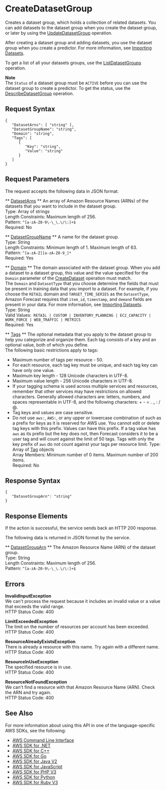 # CreateDatasetGroup<a name="API_CreateDatasetGroup"></a>

Creates a dataset group, which holds a collection of related datasets\. You can add datasets to the dataset group when you create the dataset group, or later by using the [UpdateDatasetGroup](API_UpdateDatasetGroup.md) operation\.

After creating a dataset group and adding datasets, you use the dataset group when you create a predictor\. For more information, see [Importing Datasets](howitworks-datasets-groups.md)\.

To get a list of all your datasets groups, use the [ListDatasetGroups](API_ListDatasetGroups.md) operation\.

**Note**  
The `Status` of a dataset group must be `ACTIVE` before you can use the dataset group to create a predictor\. To get the status, use the [DescribeDatasetGroup](API_DescribeDatasetGroup.md) operation\.

## Request Syntax<a name="API_CreateDatasetGroup_RequestSyntax"></a>

```
{
   "DatasetArns": [ "string" ],
   "DatasetGroupName": "string",
   "Domain": "string",
   "Tags": [ 
      { 
         "Key": "string",
         "Value": "string"
      }
   ]
}
```

## Request Parameters<a name="API_CreateDatasetGroup_RequestParameters"></a>

The request accepts the following data in JSON format\.

 ** [DatasetArns](#API_CreateDatasetGroup_RequestSyntax) **   <a name="forecast-CreateDatasetGroup-request-DatasetArns"></a>
An array of Amazon Resource Names \(ARNs\) of the datasets that you want to include in the dataset group\.  
Type: Array of strings  
Length Constraints: Maximum length of 256\.  
Pattern: `^[a-zA-Z0-9\-\_\.\/\:]+$`   
Required: No

 ** [DatasetGroupName](#API_CreateDatasetGroup_RequestSyntax) **   <a name="forecast-CreateDatasetGroup-request-DatasetGroupName"></a>
A name for the dataset group\.  
Type: String  
Length Constraints: Minimum length of 1\. Maximum length of 63\.  
Pattern: `^[a-zA-Z][a-zA-Z0-9_]*`   
Required: Yes

 ** [Domain](#API_CreateDatasetGroup_RequestSyntax) **   <a name="forecast-CreateDatasetGroup-request-Domain"></a>
The domain associated with the dataset group\. When you add a dataset to a dataset group, this value and the value specified for the `Domain` parameter of the [CreateDataset](API_CreateDataset.md) operation must match\.  
The `Domain` and `DatasetType` that you choose determine the fields that must be present in training data that you import to a dataset\. For example, if you choose the `RETAIL` domain and `TARGET_TIME_SERIES` as the `DatasetType`, Amazon Forecast requires that `item_id`, `timestamp`, and `demand` fields are present in your data\. For more information, see [Importing Datasets](howitworks-datasets-groups.md)\.  
Type: String  
Valid Values:` RETAIL | CUSTOM | INVENTORY_PLANNING | EC2_CAPACITY | WORK_FORCE | WEB_TRAFFIC | METRICS`   
Required: Yes

 ** [Tags](#API_CreateDatasetGroup_RequestSyntax) **   <a name="forecast-CreateDatasetGroup-request-Tags"></a>
The optional metadata that you apply to the dataset group to help you categorize and organize them\. Each tag consists of a key and an optional value, both of which you define\.  
The following basic restrictions apply to tags:  
+ Maximum number of tags per resource \- 50\.
+ For each resource, each tag key must be unique, and each tag key can have only one value\.
+ Maximum key length \- 128 Unicode characters in UTF\-8\.
+ Maximum value length \- 256 Unicode characters in UTF\-8\.
+ If your tagging schema is used across multiple services and resources, remember that other services may have restrictions on allowed characters\. Generally allowed characters are: letters, numbers, and spaces representable in UTF\-8, and the following characters: \+ \- = \. \_ : / @\.
+ Tag keys and values are case sensitive\.
+ Do not use `aws:`, `AWS:`, or any upper or lowercase combination of such as a prefix for keys as it is reserved for AWS use\. You cannot edit or delete tag keys with this prefix\. Values can have this prefix\. If a tag value has `aws` as its prefix but the key does not, then Forecast considers it to be a user tag and will count against the limit of 50 tags\. Tags with only the key prefix of `aws` do not count against your tags per resource limit\.
Type: Array of [Tag](API_Tag.md) objects  
Array Members: Minimum number of 0 items\. Maximum number of 200 items\.  
Required: No

## Response Syntax<a name="API_CreateDatasetGroup_ResponseSyntax"></a>

```
{
   "DatasetGroupArn": "string"
}
```

## Response Elements<a name="API_CreateDatasetGroup_ResponseElements"></a>

If the action is successful, the service sends back an HTTP 200 response\.

The following data is returned in JSON format by the service\.

 ** [DatasetGroupArn](#API_CreateDatasetGroup_ResponseSyntax) **   <a name="forecast-CreateDatasetGroup-response-DatasetGroupArn"></a>
The Amazon Resource Name \(ARN\) of the dataset group\.  
Type: String  
Length Constraints: Maximum length of 256\.  
Pattern: `^[a-zA-Z0-9\-\_\.\/\:]+$` 

## Errors<a name="API_CreateDatasetGroup_Errors"></a>

 **InvalidInputException**   
We can't process the request because it includes an invalid value or a value that exceeds the valid range\.  
HTTP Status Code: 400

 **LimitExceededException**   
The limit on the number of resources per account has been exceeded\.  
HTTP Status Code: 400

 **ResourceAlreadyExistsException**   
There is already a resource with this name\. Try again with a different name\.  
HTTP Status Code: 400

 **ResourceInUseException**   
The specified resource is in use\.  
HTTP Status Code: 400

 **ResourceNotFoundException**   
We can't find a resource with that Amazon Resource Name \(ARN\)\. Check the ARN and try again\.  
HTTP Status Code: 400

## See Also<a name="API_CreateDatasetGroup_SeeAlso"></a>

For more information about using this API in one of the language\-specific AWS SDKs, see the following:
+  [AWS Command Line Interface](https://docs.aws.amazon.com/goto/aws-cli/forecast-2018-06-26/CreateDatasetGroup) 
+  [AWS SDK for \.NET](https://docs.aws.amazon.com/goto/DotNetSDKV3/forecast-2018-06-26/CreateDatasetGroup) 
+  [AWS SDK for C\+\+](https://docs.aws.amazon.com/goto/SdkForCpp/forecast-2018-06-26/CreateDatasetGroup) 
+  [AWS SDK for Go](https://docs.aws.amazon.com/goto/SdkForGoV1/forecast-2018-06-26/CreateDatasetGroup) 
+  [AWS SDK for Java V2](https://docs.aws.amazon.com/goto/SdkForJavaV2/forecast-2018-06-26/CreateDatasetGroup) 
+  [AWS SDK for JavaScript](https://docs.aws.amazon.com/goto/AWSJavaScriptSDK/forecast-2018-06-26/CreateDatasetGroup) 
+  [AWS SDK for PHP V3](https://docs.aws.amazon.com/goto/SdkForPHPV3/forecast-2018-06-26/CreateDatasetGroup) 
+  [AWS SDK for Python](https://docs.aws.amazon.com/goto/boto3/forecast-2018-06-26/CreateDatasetGroup) 
+  [AWS SDK for Ruby V3](https://docs.aws.amazon.com/goto/SdkForRubyV3/forecast-2018-06-26/CreateDatasetGroup) 